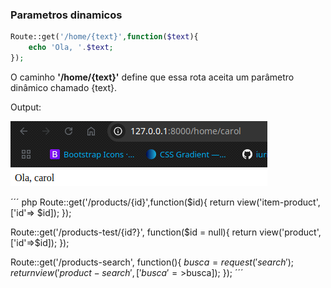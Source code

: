 ### Parametros dinamicos

```php
Route::get('/home/{text}',function($text){
    echo 'Ola, '.$text;
});
```

O caminho **'/home/{text}'** define que essa rota aceita um parâmetro dinâmico chamado {text}.

Output:

![alt text](image.png)

´´´ php
Route::get('/products/{id}',function($id){
    return view('item-product',['id'=> $id]);
});

Route::get('/products-test/{id?}', function($id = null){
    return view('product',['id'=>$id]);
});

Route::get('/products-search', function(){
    $busca = request('search');
    return view('product-search', ['busca'=>$busca]);
});
´´´